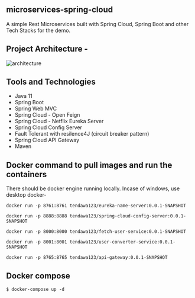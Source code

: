 ## microservices-spring-cloud

A simple Rest Microservices built with Spring Cloud, Spring Boot and other Tech Stacks for the demo.

## Project Architecture - 

![architecture](https://user-images.githubusercontent.com/8009104/215452205-6524145c-032e-4510-b41a-17bf450b6744.png)

## Tools and Technologies

- Java 11
- Spring Boot
- Spring Web MVC
- Spring Cloud - Open Feign
- Spring Cloud - Netflix Eureka Server
- Spring Cloud Config Server
- Fault Tolerant with resilence4J (circuit breaker pattern)
- Spring Cloud API Gateway
- Maven



## Docker command to pull images and run the containers

There should be docker engine running locally. Incase of windows, use desktop docker- 

```
docker run -p 8761:8761 tendawa123/eureka-name-server:0.0.1-SNAPSHOT
```
```
docker run -p 8888:8888 tendawa123/spring-cloud-config-server:0.0.1-SNAPSHOT
```
```
docker run -p 8000:8000 tendawa123/fetch-user-service:0.0.1-SNAPSHOT
```
```
docker run -p 8001:8001 tendawa123/user-converter-service:0.0.1-SNAPSHOT
```
```
docker run -p 8765:8765 tendawa123/api-gateway:0.0.1-SNAPSHOT
```

## Docker compose 
```
$ docker-compose up -d

```

  
